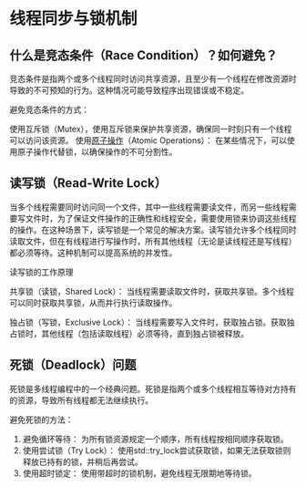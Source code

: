 # 线程同步与锁机制

## 什么是竞态条件（Race Condition）？如何避免？

竞态条件是指两个或多个线程同时访问共享资源，且至少有一个线程在修改资源时导致的不可预知的行为。这种情况可能导致程序出现错误或不稳定。

避免竞态条件的方式：

使用互斥锁（Mutex），使用互斥锁来保护共享资源，确保同一时刻只有一个线程可以访问该资源。
使用[原子操作](./原子操作.md)（Atomic Operations）： 在某些情况下，可以使用原子操作代替锁，以确保操作的不可分割性。

## 读写锁（Read-Write Lock）

当多个线程需要同时访问同一个文件，其中一些线程需要读文件，而另一些线程需要写文件时，为了保证文件操作的正确性和线程安全，需要使用锁来协调这些线程的操作。在这种场景下，读写锁是一个常见的解决方案。读写锁允许多个线程同时读取文件，但在有线程进行写操作时，所有其他线程（无论是读线程还是写线程）都必须等待。这种机制可以提高系统的并发性。

读写锁的工作原理

共享锁（读锁，Shared Lock）： 当线程需要读取文件时，获取共享锁。多个线程可以同时获取共享锁，从而并行执行读取操作。

独占锁（写锁，Exclusive Lock）： 当线程需要写入文件时，获取独占锁。获取独占锁时，其他线程（包括读取线程）必须等待，直到独占锁被释放。

## 死锁（Deadlock）问题

死锁是多线程编程中的一个经典问题。死锁是指两个或多个线程相互等待对方持有的资源，导致所有线程都无法继续执行。

避免死锁的方法：

1. 避免循环等待： 为所有锁资源规定一个顺序，所有线程按相同顺序获取锁。
2. 使用尝试锁（Try Lock）： 使用std::try_lock尝试获取锁，如果无法获取锁则释放已持有的锁，并稍后再尝试。
3. 使用超时锁定： 使用带超时的锁机制，避免线程无限期地等待锁。
